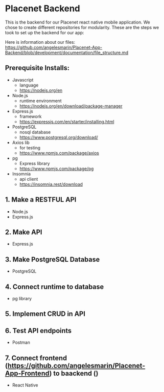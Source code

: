 # Placenet Backend 
This is the backend for our Placenet react native mobile application. We chose to create different repositories for modularity. These are the steps we took to set up the backend for our app:


Here is information about our files: https://github.com/angelesmarin/Placenet-App-Backend/blob/development/documentation/file_structure.md 

## Prerequisite Installs:
* Javascript
  * language
  * https://nodejs.org/en 
* Node.js
  * runtime environment 
  * https://nodejs.org/en/download/package-manager 
* Express.js
  * framework
  * https://expressjs.com/en/starter/installing.html
* PostgreSQL
  * nosql database
  * https://www.postgresql.org/download/
* Axios lib
  * for testing
  * https://www.npmjs.com/package/axios 
* pg
  * Express library
  * https://www.npmjs.com/package/pg 
* Insomnia
  * api client
  * https://insomnia.rest/download 
  
## 1. Make a RESTFUL API 
* Node.js
* Express.js 

## 2. Make API 
* Express.js 

## 3. Make PostgreSQL Database 
* PostgreSQL
  
## 4. Connect runtime to database 
* pg library 

## 5. Implement CRUD in API  

## 6. Test API endpoints 
* Postman 

## 7. Connect frontend (https://github.com/angelesmarin/Placenet-App-Frontend) to baackend ()
* React Native 
